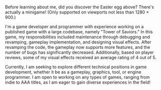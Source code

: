 Before learning about me, did you discover the Easter egg above? There's actually a minigame! (Only supported on viewports not less than 1280 × 900.)

I'm a game developer and programmer with experience working on a published game with a large codebase, namely "Tower of Saviors." In this game, my responsibilities included maintenance through debugging and revamping, gameplay implementation, and designing visual effects. After revamping the code, the gameplay now supports more features, and the number of bugs has significantly decreased. Additionally, based on player reviews, some of my visual effects received an average rating of 4 out of 5.

Currently, I am seeking to explore different technical positions in game development, whether it be as a gameplay, graphics, tool, or engine programmer. I am open to working on any types of games, ranging from indie to AAA titles, as I am eager to gain diverse experiences in the field!
